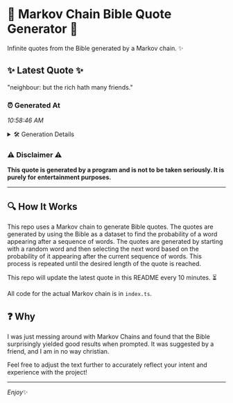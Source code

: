 # 📖 Markov Chain Bible Quote Generator 📖

Infinite quotes from the Bible generated by a Markov chain. ✨

## ✨ Latest Quote ✨
"neighbour: but the rich hath many friends."

### ⏰ Generated At
*10:58:46 AM*

<details>
    <summary>🛠️ Generation Details</summary>
    <p>
        <strong>🌱 Seed:</strong> neighbour:<br>
        <strong>🔄 Iterations:</strong> 6<br>
        <strong>📜 Context History:</strong><br>[ neighbour: ]: but<br>[ neighbour:, but ]: the<br>[ neighbour:, but, the ]: rich<br>[ neighbour:, but, the, rich ]: hath<br>[ neighbour:, but, the, rich, hath ]: many<br>[ neighbour:, but, the, rich, hath, many ]: friends.<br>
    </p>
</details>

### ⚠️ Disclaimer ⚠️
**This quote is generated by a program and is not to be taken seriously. It is purely for entertainment purposes.**

---

## 🔍 How It Works

This repo uses a Markov chain to generate Bible quotes. The quotes are generated by using the Bible as a dataset to find the probability of a word appearing after a sequence of words. The quotes are generated by starting with a random word and then selecting the next word based on the probability of it appearing after the current sequence of words. This process is repeated until the desired length of the quote is reached.

This repo will update the latest quote in this README every 10 minutes. ⏳

All code for the actual Markov chain is in `index.ts`.

## ❓ Why

I was just messing around with Markov Chains and found that the Bible surprisingly yielded good results when prompted. 
It was suggested by a friend, and I am in no way christian.

Feel free to adjust the text further to accurately reflect your intent and experience with the project!

---

*Enjoy*✨
